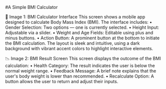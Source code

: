 #A Simple BMI Calculator

🧮 Image 1: BMI Calculator Interface
This screen shows a mobile app designed to calculate Body Mass Index (BMI). The interface includes:
• 	Gender Selection: Two options — one is currently selected.
• 	Height Input: Adjustable via a slider.
• 	Weight and Age Fields: Editable using plus and minus buttons.
• 	Action Button: A prominent button at the bottom to initiate the BMI calculation.
The layout is sleek and intuitive, using a dark background with vibrant accent colors to highlight interactive elements.

📉 Image 2: BMI Result Screen
This screen displays the outcome of the BMI calculation:
• 	Health Category: The result indicates the user is below the normal weight range.
• 	Feedback Message: A brief note explains that the user's body weight is lower than recommended.
• 	Recalculate Option: A button allows the user to return and adjust their inputs.
